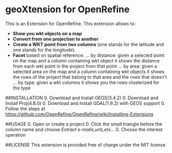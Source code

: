 geoXtension for OpenRefine
======================================

This is an Extension for OpenRefine.
This extension allows to:
+ **Show you wkt objects on a map**
+ **Convert from one projection to another**
+ **Create a WKT point from two columns** (one stands for the latitude and one stands for the longitude).
+ **Facet** based on spatial reference:
... by distance: given a selected point on the map and a column containing wkt object it shows the distance from each wkt point in the project from that point
... by area: given a selected area on the map and a column containing wkt objects it shows the rows of the project that belong to that area and the rows that doesn't
... by type: given a wkt columns it shows you the rows clusterized for the type

##INSTALLATION
0. Download and Install GEOS(3.4.2)
0. Download and Install Proj(4.8.0)
0. Download and Install GDAL(1.9.2) with GEOS support
0. Follow the steps at https://github.com/OpenRefine/OpenRefine/wiki/Installing-Extensions

##USAGE
0. Open or create a project
0. Click the small triangle before the column name and choose *Extract e-mails,urls,etx...*
0. Choose the interest operation

##LICENSE
This extension is provided free of charge under the MIT license.
